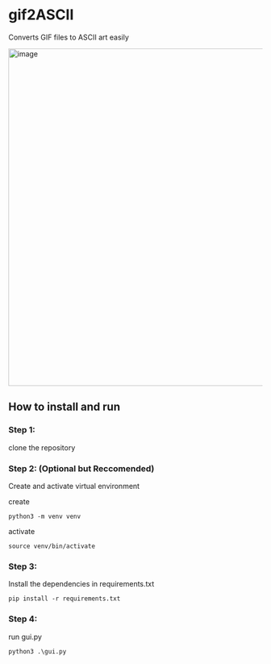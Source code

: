 # gif2ASCII
Converts GIF files to ASCII art easily

<img width="840" height="669" alt="image" src="https://github.com/user-attachments/assets/eb1bc247-c527-4fbf-91ee-0c1469636ce5" />


## How to install and run

### Step 1:
clone the repository

### Step 2: (Optional but Reccomended)
Create and activate virtual environment

create
```
python3 -m venv venv
```
activate
```
source venv/bin/activate
```
### Step 3:
Install the dependencies in requirements.txt
```
pip install -r requirements.txt
```
### Step 4:
run gui.py
```
python3 .\gui.py
```



